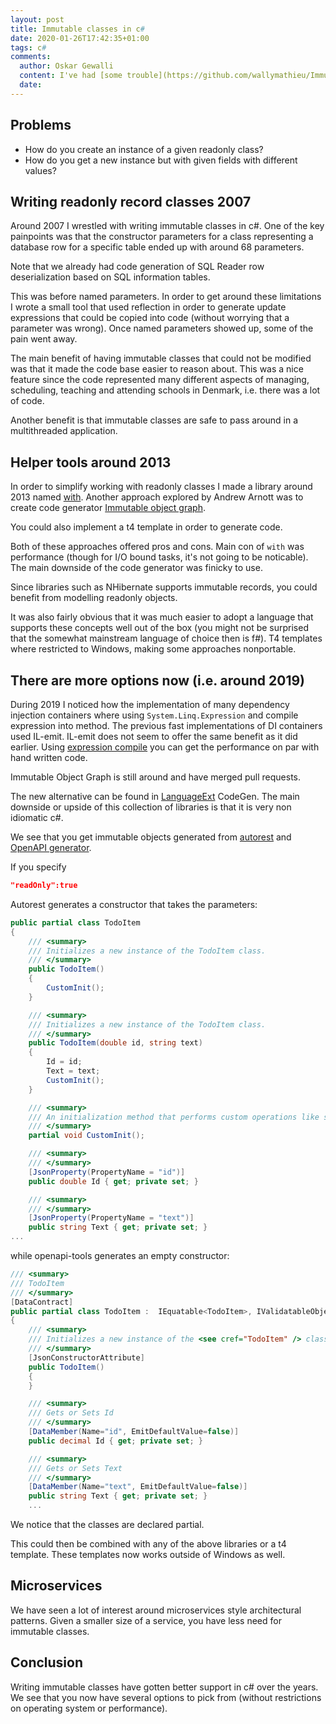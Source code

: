 ```yaml
---
layout: post
title: Immutable classes in c#
date: 2020-01-26T17:42:35+01:00
tags: c#
comments:
  author: Oskar Gewalli
  content: I've had [some trouble](https://github.com/wallymathieu/ImmutableObjectGraph-studies/pull/4) in getting ImmutableObjectGraph to work well in newer versions, but it looks very similar to the LanguageExt type of generation, why you could use that instead.
  date: 
---
```


## Problems

- How do you create an instance of a given readonly class?
- How do you get a new instance but with given fields with different values?

## Writing readonly record classes 2007

Around 2007 I wrestled with writing immutable classes in c#. One of the key painpoints was that the constructor parameters for a class representing a database row for a specific table ended up with around 68 parameters.

Note that we already had code generation of SQL Reader row deserialization based on SQL information tables.

This was before named parameters. In order to get around these limitations I wrote a small tool that used reflection in order to generate update expressions that could be copied into code (without worrying that a parameter was wrong). Once named parameters showed up, some of the pain went away.

The main benefit of having immutable classes that could not be modified was that it made the code base easier to reason about. This was a nice feature since the code represented many different aspects of managing, scheduling, teaching and attending schools in Denmark, i.e. there was a lot of code.

Another benefit is that immutable classes are safe to pass around in a multithreaded application.

## Helper tools around 2013

In order to simplify working with readonly classes I made a library around 2013 named [with](https://github.com/wallymathieu/with). Another approach explored by Andrew Arnott was to create code generator [Immutable object graph](https://github.com/AArnott/ImmutableObjectGraph).

You could also implement a t4 template in order to generate code.

Both of these approaches offered pros and cons. Main con of `with` was performance (though for I/O bound tasks, it's not going to be noticable). The main downside of the code generator was finicky to use.

Since libraries such as NHibernate supports immutable records, you could benefit from modelling readonly objects.

It was also fairly obvious that it was much easier to adopt a language that supports these concepts well out of the box (you might not be surprised that the somewhat mainstream language of choice then is f#). T4 templates where restricted to Windows, making some approaches nonportable.

## There are more options now (i.e. around 2019)

During 2019 I noticed how the implementation of many dependency injection containers where using `System.Linq.Expression` and compile expression into method. The previous fast implementations of DI containers used IL-emit. IL-emit does not seem to offer the same benefit as it did earlier. Using [expression compile](https://docs.microsoft.com/en-us/dotnet/api/system.linq.expressions.expression-1.compile?view=netframework-4.8) you can get the performance on par with hand written code.

Immutable Object Graph is still around and have merged pull requests.

The new alternative can be found in [LanguageExt](https://github.com/louthy/language-ext) CodeGen. The main downside or upside of this collection of libraries is that it is very non idiomatic c#.

We see that you get immutable objects generated from [autorest](https://github.com/Azure/autorest) and [OpenAPI generator](https://github.com/OpenAPITools/openapi-generator).

If you specify
```json
"readOnly":true
```

Autorest generates a constructor that takes the parameters:

```c#
public partial class TodoItem
{
    /// <summary>
    /// Initializes a new instance of the TodoItem class.
    /// </summary>
    public TodoItem()
    {
        CustomInit();
    }

    /// <summary>
    /// Initializes a new instance of the TodoItem class.
    /// </summary>
    public TodoItem(double id, string text)
    {
        Id = id;
        Text = text;
        CustomInit();
    }

    /// <summary>
    /// An initialization method that performs custom operations like setting defaults
    /// </summary>
    partial void CustomInit();

    /// <summary>
    /// </summary>
    [JsonProperty(PropertyName = "id")]
    public double Id { get; private set; }

    /// <summary>
    /// </summary>
    [JsonProperty(PropertyName = "text")]
    public string Text { get; private set; }
...
```

while openapi-tools generates an empty constructor:
```c#
/// <summary>
/// TodoItem
/// </summary>
[DataContract]
public partial class TodoItem :  IEquatable<TodoItem>, IValidatableObject
{
    /// <summary>
    /// Initializes a new instance of the <see cref="TodoItem" /> class.
    /// </summary>
    [JsonConstructorAttribute]
    public TodoItem()
    {
    }

    /// <summary>
    /// Gets or Sets Id
    /// </summary>
    [DataMember(Name="id", EmitDefaultValue=false)]
    public decimal Id { get; private set; }

    /// <summary>
    /// Gets or Sets Text
    /// </summary>
    [DataMember(Name="text", EmitDefaultValue=false)]
    public string Text { get; private set; }
    ...
```

We notice that the classes are declared partial.

This could then be combined with any of the above libraries or a t4 template. These templates now works outside of Windows as well.

## Microservices

We have seen a lot of interest around microservices style architectural patterns. Given a smaller size of a service, you have less need for immutable classes.

## Conclusion

Writing immutable classes have gotten better support in c# over the years. We see that you now have several options to pick from (without restrictions on operating system or performance).
